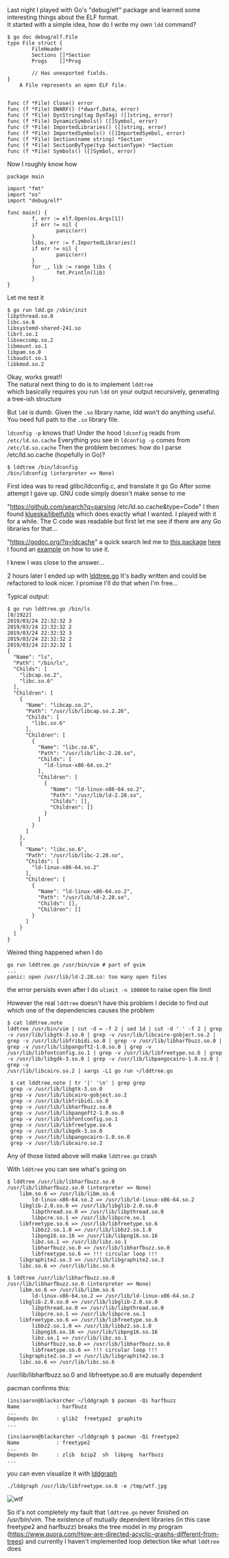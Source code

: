 Last night I played with Go's "debug/elf" package and learned some interesting things about the ELF format.  
It started with a simple idea, how do I write my own `ldd` command?  
```
$ go doc debug/elf.File
type File struct {
        FileHeader
        Sections []*Section
        Progs    []*Prog

        // Has unexported fields.
}
    A File represents an open ELF file.


func (f *File) Close() error
func (f *File) DWARF() (*dwarf.Data, error)
func (f *File) DynString(tag DynTag) ([]string, error)
func (f *File) DynamicSymbols() ([]Symbol, error)
func (f *File) ImportedLibraries() ([]string, error)
func (f *File) ImportedSymbols() ([]ImportedSymbol, error)
func (f *File) Section(name string) *Section
func (f *File) SectionByType(typ SectionType) *Section
func (f *File) Symbols() ([]Symbol, error)
```
Now I roughly know how  
```
package main

import "fmt"
import "os"
import "debug/elf"

func main() {
        f, err := elf.Open(os.Args[1])
        if err != nil {
                panic(err)
        }
        libs, err := f.ImportedLibraries()
        if err != nil {
                panic(err)
        }
        for _, lib := range libs {
                fmt.Println(lib)
        }
}
```
Let me test it  
```
$ go run ldd.go /sbin/init
libpthread.so.0
libc.so.6
libsystemd-shared-241.so
librt.so.1
libseccomp.so.2
libmount.so.1
libpam.so.0
libaudit.so.1
libkmod.so.2
```
Okay, works great!!  
The natural next thing to do is to implement `lddtree`  
which basically requires you run `ldd` on your output recursively, generating a tree-ish structure

But `ldd` is dumb. Given the `.so` library name, ldd won't do anything useful. You need full path to the `.so` library file.

`ldconfig -p` knows that! Under the hood `ldconfig` reads from `/etc/ld.so.cache`
Everything you see in `ldconfig -p` comes from `/etc/ld.so.cache`
Then the problem becomes: how do I parse /etc/ld.so.cache (hopefully in Go)?

```
$ lddtree /bin/ldconfig
/bin/ldconfig (interpreter => None)
```
First idea was to read glibc/ldconfig.c, and translate it go Go
After some attempt I gave up. GNU code simply doesn't make sense to me

"https://github.com/search?q=parsing /etc/ld.so.cache&type=Code"
I then found [klueska/libelfutils](https://github.com/klueska/libelfutils) which does exactly what I wanted.
I played with it for a while. The C code was readable but first let me see if there are any Go libraries for that...

"https://godoc.org/?q=ldcache"
a quick search led me to [this package](https://godoc.org/github.com/rai-project/ldcache)
[here](https://godoc.org/github.com/rai-project/ldcache?importers) I found an [example](https://github.com/rai-project/docker/blob/master/cuda/volumes.go) on how to use it.

I knew I was close to the answer...

2 hours later I ended up with [lddtree.go](https://gist.github.com/685e541fe27f20fb5a9682793a93f5cd)
It's badly written and could be refactored to look nicer. I promise I'll do that when I'm free...

Typical output:
```
$ go run lddtree.go /bin/ls                                                                                                                                      [0/1922]
2019/03/24 22:32:32 3
2019/03/24 22:32:32 2
2019/03/24 22:32:32 3
2019/03/24 22:32:32 2
2019/03/24 22:32:32 1
{
  "Name": "ls",
  "Path": "/bin/ls",
  "Childs": [
    "libcap.so.2",
    "libc.so.6"
  ],
  "Children": [
    {
      "Name": "libcap.so.2",
      "Path": "/usr/lib/libcap.so.2.26",
      "Childs": [
        "libc.so.6"
      ],
      "Children": [
        {
          "Name": "libc.so.6",
          "Path": "/usr/lib/libc-2.28.so",
          "Childs": [
            "ld-linux-x86-64.so.2"
          ],
          "Children": [
            {
              "Name": "ld-linux-x86-64.so.2",
              "Path": "/usr/lib/ld-2.28.so",
              "Childs": [],
              "Children": []
            }
          ]
        }
      ]
    },
    {
      "Name": "libc.so.6",
      "Path": "/usr/lib/libc-2.28.so",
      "Childs": [
        "ld-linux-x86-64.so.2"
      ],
      "Children": [
        {
          "Name": "ld-linux-x86-64.so.2",
          "Path": "/usr/lib/ld-2.28.so",
          "Childs": [],
          "Children": []
        }
      ]
    }
  ]
}
```

Weired thing happened when I do 
```
go run lddtree.go /usr/bin/vim # part of gvim
...
panic: open /usr/lib/ld-2.28.so: too many open files
```

the error persists even after I do `ulimit -n 100000` to raise open file limit

However the real `lddtree` doesn't have this problem
I decide to find out which one of the dependencies causes the problem
```
$ cat lddtree.note
lddtree /usr/bin/vim | cut -d = -f 2 | sed 1d | cut -d ' ' -f 2 | grep -v /usr/lib/libgtk-3.so.0 | grep -v /usr/lib/libcairo-gobject.so.2 | grep -v /usr/lib/libfribidi.so.0 | grep -v /usr/lib/libharfbuzz.so.0 | grep -v /usr/lib/libpangoft2-1.0.so.0 | grep -v /usr/lib/libfontconfig.so.1 | grep -v /usr/lib/libfreetype.so.6 | grep -v /usr/lib/libgdk-3.so.0 | grep -v /usr/lib/libpangocairo-1.0.so.0 | grep -v
/usr/lib/libcairo.so.2 | xargs -L1 go run ~/lddtree.go
```

```
 $ cat lddtree.note | tr '|' '\n' | grep grep
 grep -v /usr/lib/libgtk-3.so.0
 grep -v /usr/lib/libcairo-gobject.so.2
 grep -v /usr/lib/libfribidi.so.0
 grep -v /usr/lib/libharfbuzz.so.0
 grep -v /usr/lib/libpangoft2-1.0.so.0
 grep -v /usr/lib/libfontconfig.so.1
 grep -v /usr/lib/libfreetype.so.6
 grep -v /usr/lib/libgdk-3.so.0
 grep -v /usr/lib/libpangocairo-1.0.so.0
 grep -v /usr/lib/libcairo.so.2
```

Any of those listed above will make `lddtree.go` crash

With `lddtree` you can see what's going on
```
$ lddtree /usr/lib/libharfbuzz.so.0
/usr/lib/libharfbuzz.so.0 (interpreter => None)
    libm.so.6 => /usr/lib/libm.so.6
        ld-linux-x86-64.so.2 => /usr/lib/ld-linux-x86-64.so.2
    libglib-2.0.so.0 => /usr/lib/libglib-2.0.so.0
        libpthread.so.0 => /usr/lib/libpthread.so.0
        libpcre.so.1 => /usr/lib/libpcre.so.1
    libfreetype.so.6 => /usr/lib/libfreetype.so.6
        libbz2.so.1.0 => /usr/lib/libbz2.so.1.0
        libpng16.so.16 => /usr/lib/libpng16.so.16
        libz.so.1 => /usr/lib/libz.so.1
        libharfbuzz.so.0 => /usr/lib/libharfbuzz.so.0
        libfreetype.so.6 => !!! circular loop !!!
    libgraphite2.so.3 => /usr/lib/libgraphite2.so.3
    libc.so.6 => /usr/lib/libc.so.6
```

```
$ lddtree /usr/lib/libharfbuzz.so.0
/usr/lib/libharfbuzz.so.0 (interpreter => None)
    libm.so.6 => /usr/lib/libm.so.6
        ld-linux-x86-64.so.2 => /usr/lib/ld-linux-x86-64.so.2
    libglib-2.0.so.0 => /usr/lib/libglib-2.0.so.0
        libpthread.so.0 => /usr/lib/libpthread.so.0
        libpcre.so.1 => /usr/lib/libpcre.so.1
    libfreetype.so.6 => /usr/lib/libfreetype.so.6
        libbz2.so.1.0 => /usr/lib/libbz2.so.1.0
        libpng16.so.16 => /usr/lib/libpng16.so.16
        libz.so.1 => /usr/lib/libz.so.1
        libharfbuzz.so.0 => /usr/lib/libharfbuzz.so.0
        libfreetype.so.6 => !!! circular loop !!!
    libgraphite2.so.3 => /usr/lib/libgraphite2.so.3
    libc.so.6 => /usr/lib/libc.so.6
```

/usr/lib/libharfbuzz.so.0 and libfreetype.so.6 are mutually dependent

pacman confirms this:
```
(ins)aaron@blackarcher ~/lddgraph $ pacman -Qi harfbuzz
Name            : harfbuzz
...
Depends On      : glib2  freetype2  graphite
...

(ins)aaron@blackarcher ~/lddgraph $ pacman -Qi freetype2
Name            : freetype2
...
Depends On      : zlib  bzip2  sh  libpng  harfbuzz
...

```
you can even visualize it with [lddgraph](https://github.com/bbenoist/lddgraph)
```
./lddgraph /usr/lib/libfreetype.so.6 -e /tmp/wtf.jpg
```
![wtf](wtf.jpg)

So it's not completely my fault that `lddtree.go` never finished on /usr/bin/vim. 
The existence of mutually dependent libraries (in this case freetype2 and harfbuzz) breaks the tree model in my program
(https://www.quora.com/How-are-directed-acyclic-graphs-different-from-trees)
and currently I haven't implemented loop detection like what `lddtree` does
